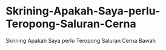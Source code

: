 # Skrining-Apakah-Saya-perlu-Teropong-Saluran-Cerna
Skrining Apakah Saya perlu Teropong Saluran Cerna Bawah
